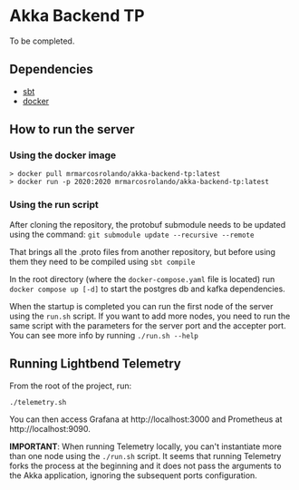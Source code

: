 # Akka Backend TP

To be completed.

## Dependencies
* [sbt](https://www.scala-sbt.org/download.html)
* [docker](https://docs.docker.com/engine/install/)

## How to run the server
### Using the docker image
  ```console
> docker pull mrmarcosrolando/akka-backend-tp:latest
> docker run -p 2020:2020 mrmarcosrolando/akka-backend-tp:latest
```


### Using the run script
After cloning the repository, the protobuf submodule needs to be updated using the command:
`git submodule update --recursive --remote`

That brings all the .proto files from another repository, but before using them they need to be compiled using
`sbt compile`

In the root directory (where the `docker-compose.yaml` file is located) run `docker compose up [-d]` to start the postgres db and kafka dependencies.

When the startup is completed you can run the first node of the server using the `run.sh` script. If you want to add more nodes, you need to run the same script with the parameters for the server port and the accepter port. You can see more info by running `./run.sh --help`


## Running Lightbend Telemetry

From the root of the project, run:

```
./telemetry.sh
```

You can then access Grafana at http://localhost:3000 and Prometheus at
http://localhost:9090.

**IMPORTANT**: When running Telemetry locally, you can't instantiate more
than one node using the `./run.sh` script. It seems that running Telemetry
forks the process at the beginning and it does not pass the arguments to
the Akka application, ignoring the subsequent ports configuration.
